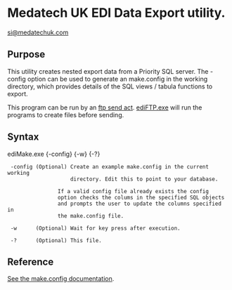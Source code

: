 ﻿# Medatech UK EDI Data Export utility.
[si@medatechuk.com](si@medatechuk.com)

## Purpose

This utility creates nested export data from a Priority SQL server.
The -config option can be used to generate an make.config in the working directory, 
which provides details of the SQL views / tabula functions to export.

This program can be run by an [ftp send act](https://github.com/MedatechUK/MedatechEDI/blob/master/ediftp/default.config). 
[ediFTP.exe](https://github.com/MedatechUK/MedatechEDI/tree/master/ediftp) will run the programs to create files before sending.

## Syntax

  ediMake.exe {-config} {-w} {-?}

	 -config (Optional) Create an example make.config in the current working 
	                    directory. Edit this to point to your database.

					If a valid config file already exists the config
					option checks the colums in the specified SQL objects
					and prompts the user to update the columns specified in
					the make.config file.

	 -w      (Optional) Wait for key press after execution.

	 -?      (Optional) This file.

## Reference

[See the make.config documentation](https://github.com/MedatechUK/MedatechEDI/blob/master/ediMake/default.config).